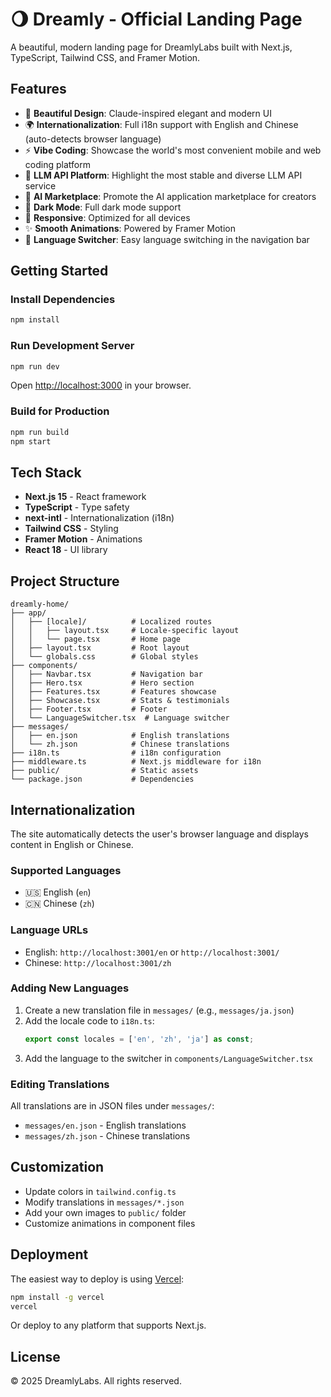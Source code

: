 # 🌖 Dreamly - Official Landing Page

A beautiful, modern landing page for DreamlyLabs built with Next.js, TypeScript, Tailwind CSS, and Framer Motion.

## Features

- 🎨 **Beautiful Design**: Claude-inspired elegant and modern UI
- 🌍 **Internationalization**: Full i18n support with English and Chinese (auto-detects browser language)
- ⚡ **Vibe Coding**: Showcase the world's most convenient mobile and web coding platform
- 🔌 **LLM API Platform**: Highlight the most stable and diverse LLM API service
- 🏪 **AI Marketplace**: Promote the AI application marketplace for creators
- 🌙 **Dark Mode**: Full dark mode support
- 📱 **Responsive**: Optimized for all devices
- ✨ **Smooth Animations**: Powered by Framer Motion
- 🔄 **Language Switcher**: Easy language switching in the navigation bar

## Getting Started

### Install Dependencies

```bash
npm install
```

### Run Development Server

```bash
npm run dev
```

Open [http://localhost:3000](http://localhost:3000) in your browser.

### Build for Production

```bash
npm run build
npm start
```

## Tech Stack

- **Next.js 15** - React framework
- **TypeScript** - Type safety
- **next-intl** - Internationalization (i18n)
- **Tailwind CSS** - Styling
- **Framer Motion** - Animations
- **React 18** - UI library

## Project Structure

```
dreamly-home/
├── app/
│   ├── [locale]/          # Localized routes
│   │   ├── layout.tsx     # Locale-specific layout
│   │   └── page.tsx       # Home page
│   ├── layout.tsx         # Root layout
│   └── globals.css        # Global styles
├── components/
│   ├── Navbar.tsx         # Navigation bar
│   ├── Hero.tsx           # Hero section
│   ├── Features.tsx       # Features showcase
│   ├── Showcase.tsx       # Stats & testimonials
│   ├── Footer.tsx         # Footer
│   └── LanguageSwitcher.tsx  # Language switcher
├── messages/
│   ├── en.json            # English translations
│   └── zh.json            # Chinese translations
├── i18n.ts                # i18n configuration
├── middleware.ts          # Next.js middleware for i18n
├── public/                # Static assets
└── package.json           # Dependencies
```

## Internationalization

The site automatically detects the user's browser language and displays content in English or Chinese.

### Supported Languages

- 🇺🇸 English (`en`)
- 🇨🇳 Chinese (`zh`)

### Language URLs

- English: `http://localhost:3001/en` or `http://localhost:3001/`
- Chinese: `http://localhost:3001/zh`

### Adding New Languages

1. Create a new translation file in `messages/` (e.g., `messages/ja.json`)
2. Add the locale code to `i18n.ts`:
   ```typescript
   export const locales = ['en', 'zh', 'ja'] as const;
   ```
3. Add the language to the switcher in `components/LanguageSwitcher.tsx`

### Editing Translations

All translations are in JSON files under `messages/`:
- `messages/en.json` - English translations
- `messages/zh.json` - Chinese translations

## Customization

- Update colors in `tailwind.config.ts`
- Modify translations in `messages/*.json`
- Add your own images to `public/` folder
- Customize animations in component files

## Deployment

The easiest way to deploy is using [Vercel](https://vercel.com):

```bash
npm install -g vercel
vercel
```

Or deploy to any platform that supports Next.js.

## License

© 2025 DreamlyLabs. All rights reserved.
